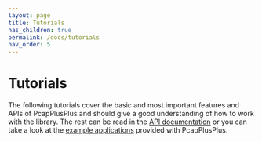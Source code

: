 ```yaml
---
layout: page
title: Tutorials
has_children: true
permalink: /docs/tutorials
nav_order: 5
---
```


# Tutorials

The following tutorials cover the basic and most important features and APIs of PcapPlusPlus and should give a good understanding of how to work with the library. The rest can be read in the [API documentation](/docs/api) or you can take a look at the [example applications](/docs/examples) provided with PcapPlusPlus.
